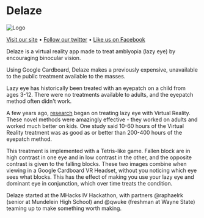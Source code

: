 Delaze
======

![Logo](http://delaze.me/img/about/DelazeLogo.png) 

[Visit our site](http://delaze.me "delaze.me") • 
[Follow our twitter](https://twitter.com/delazeme "@delazeMe") • 
[Like us on Facebook](https://www.facebook.com/delazeme "DeLaze page")


Delaze is a virtual reality app made to treat amblyopia (lazy eye) by encouraging binocular vision.

Using Google Cardboard, Delaze makes a previously expensive, unavailable to the public treatment available to the masses.

Lazy eye has historically been treated with an eyepatch on a child from ages 3-12. There were no treatments available to adults, and the eyepatch method often didn't work.

A few years ago, [research](http://mvr.mcgill.ca/Robert/clinicaltrial/clinicaltrial.html "clinical trial") began on treating lazy eye with Virtual Reality. These novel methods were amazingly effective - they worked on adults and worked much better on kids. One study said 10-60 hours of the Virtual Reality treatment was as good as or better than 200-400 hours of the eyepatch method.

This treatment is implemented with a Tetris-like game. Fallen block are in high contrast in one eye and in low contrast in the other, and the opposite contrast is given to the falling blocks. These two images combine when viewing in a Google Cardboard VR Headset, without you noticing which eye sees what blocks. This has the effect of making you use your lazy eye and dominant eye in conjunction, which over time treats the condition.

Delaze started at the MHacks IV Hackathon, with partners @raphaelrk (senior at Mundelein High School) and @qwuke (freshman at Wayne State) teaming up to make something worth making.
